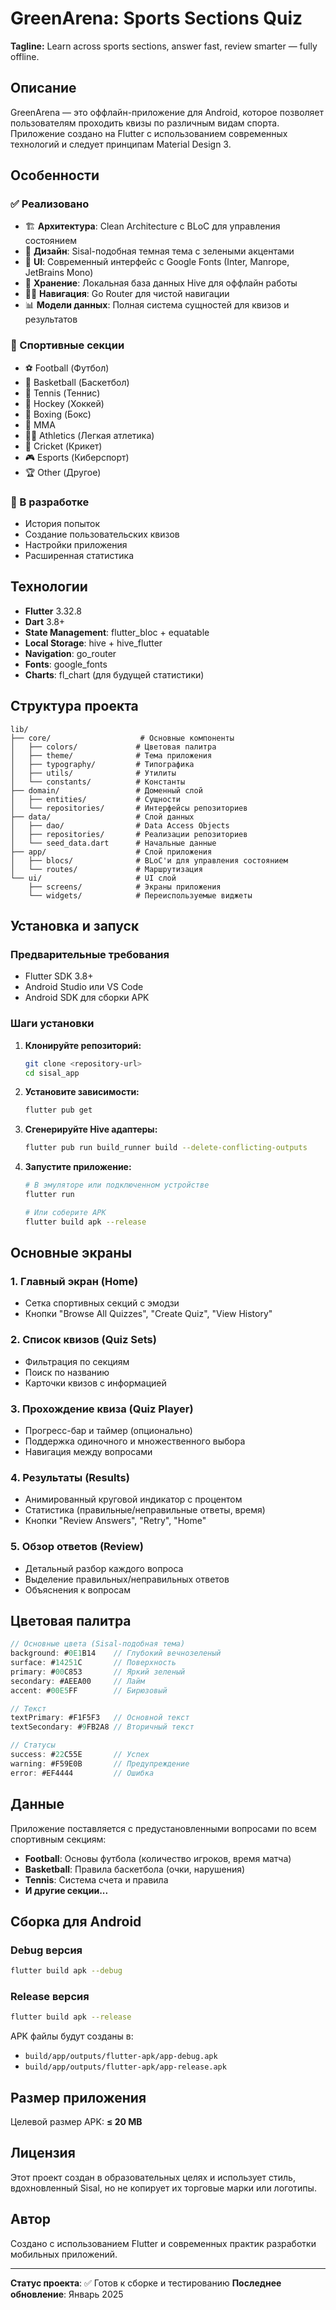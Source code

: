 # GreenArena: Sports Sections Quiz

**Tagline:** Learn across sports sections, answer fast, review smarter — fully offline.

## Описание

GreenArena — это оффлайн-приложение для Android, которое позволяет пользователям проходить квизы по различным видам спорта. Приложение создано на Flutter с использованием современных технологий и следует принципам Material Design 3.

## Особенности

### ✅ Реализовано
- 🏗️ **Архитектура**: Clean Architecture с BLoC для управления состоянием
- 🎨 **Дизайн**: Sisal-подобная темная тема с зелеными акцентами
- 📱 **UI**: Современный интерфейс с Google Fonts (Inter, Manrope, JetBrains Mono)
- 💾 **Хранение**: Локальная база данных Hive для оффлайн работы
- 🏃‍♂️ **Навигация**: Go Router для чистой навигации
- 📊 **Модели данных**: Полная система сущностей для квизов и результатов

### 🎯 Спортивные секции
- ⚽ Football (Футбол)
- 🏀 Basketball (Баскетбол) 
- 🎾 Tennis (Теннис)
- 🏒 Hockey (Хоккей)
- 🥊 Boxing (Бокс)
- 🥋 MMA
- 🏃‍♂️ Athletics (Легкая атлетика)
- 🏏 Cricket (Крикет)
- 🎮 Esports (Киберспорт)
- 🏆 Other (Другое)

### 🚧 В разработке
- История попыток
- Создание пользовательских квизов
- Настройки приложения
- Расширенная статистика

## Технологии

- **Flutter** 3.32.8
- **Dart** 3.8+
- **State Management**: flutter_bloc + equatable
- **Local Storage**: hive + hive_flutter
- **Navigation**: go_router
- **Fonts**: google_fonts
- **Charts**: fl_chart (для будущей статистики)

## Структура проекта

```
lib/
├── core/                    # Основные компоненты
│   ├── colors/             # Цветовая палитра
│   ├── theme/              # Тема приложения
│   ├── typography/         # Типографика
│   ├── utils/              # Утилиты
│   └── constants/          # Константы
├── domain/                 # Доменный слой
│   ├── entities/           # Сущности
│   └── repositories/       # Интерфейсы репозиториев
├── data/                   # Слой данных
│   ├── dao/                # Data Access Objects
│   ├── repositories/       # Реализации репозиториев
│   └── seed_data.dart      # Начальные данные
├── app/                    # Слой приложения
│   ├── blocs/              # BLoC'и для управления состоянием
│   └── routes/             # Маршрутизация
└── ui/                     # UI слой
    ├── screens/            # Экраны приложения
    └── widgets/            # Переиспользуемые виджеты
```

## Установка и запуск

### Предварительные требования
- Flutter SDK 3.8+
- Android Studio или VS Code
- Android SDK для сборки APK

### Шаги установки

1. **Клонируйте репозиторий:**
   ```bash
   git clone <repository-url>
   cd sisal_app
   ```

2. **Установите зависимости:**
   ```bash
   flutter pub get
   ```

3. **Сгенерируйте Hive адаптеры:**
   ```bash
   flutter pub run build_runner build --delete-conflicting-outputs
   ```

4. **Запустите приложение:**
   ```bash
   # В эмуляторе или подключенном устройстве
   flutter run
   
   # Или соберите APK
   flutter build apk --release
   ```

## Основные экраны

### 1. Главный экран (Home)
- Сетка спортивных секций с эмодзи
- Кнопки "Browse All Quizzes", "Create Quiz", "View History"

### 2. Список квизов (Quiz Sets)
- Фильтрация по секциям
- Поиск по названию
- Карточки квизов с информацией

### 3. Прохождение квиза (Quiz Player)
- Прогресс-бар и таймер (опционально)
- Поддержка одиночного и множественного выбора
- Навигация между вопросами

### 4. Результаты (Results)
- Анимированный круговой индикатор с процентом
- Статистика (правильные/неправильные ответы, время)
- Кнопки "Review Answers", "Retry", "Home"

### 5. Обзор ответов (Review)
- Детальный разбор каждого вопроса
- Выделение правильных/неправильных ответов
- Объяснения к вопросам

## Цветовая палитра

```dart
// Основные цвета (Sisal-подобная тема)
background: #0E1B14    // Глубокий вечнозеленый
surface: #14251C       // Поверхность
primary: #00C853       // Яркий зеленый
secondary: #AEEA00     // Лайм
accent: #00E5FF        // Бирюзовый

// Текст
textPrimary: #F1F5F3   // Основной текст
textSecondary: #9FB2A8 // Вторичный текст

// Статусы
success: #22C55E       // Успех
warning: #F59E0B       // Предупреждение
error: #EF4444         // Ошибка
```

## Данные

Приложение поставляется с предустановленными вопросами по всем спортивным секциям:

- **Football**: Основы футбола (количество игроков, время матча)
- **Basketball**: Правила баскетбола (очки, нарушения)
- **Tennis**: Система счета и правила
- **И другие секции...**

## Сборка для Android

### Debug версия
```bash
flutter build apk --debug
```

### Release версия
```bash
flutter build apk --release
```

APK файлы будут созданы в:
- `build/app/outputs/flutter-apk/app-debug.apk`
- `build/app/outputs/flutter-apk/app-release.apk`

## Размер приложения

Целевой размер APK: **≤ 20 MB**

## Лицензия

Этот проект создан в образовательных целях и использует стиль, вдохновленный Sisal, но не копирует их торговые марки или логотипы.

## Автор

Создано с использованием Flutter и современных практик разработки мобильных приложений.

---

**Статус проекта**: ✅ Готов к сборке и тестированию
**Последнее обновление**: Январь 2025